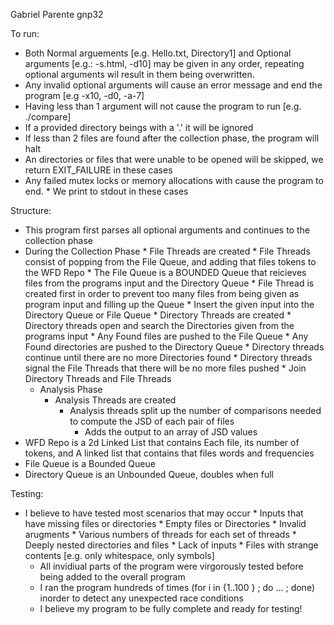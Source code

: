 Gabriel Parente
gnp32

To run:
   * Both Normal arguements [e.g. Hello.txt, Directory1] and Optional arguments [e.g.: -s.html, -d10] may be given in any order, repeating optional arguments wil result in them being overwritten.
  * Any invalid optional arguments will cause an error message and end the program [e.g -x10, -d0, -a-7]
  * Having less than 1 argument will not cause the program to run [e.g. ./compare]
  * If a provided directory beings with a '.' it will be ignored
  * If less than 2 files are found after the collection phase, the program will halt
  * An directories or files that were unable to be opened will be skipped, we return EXIT_FAILURE in these cases
  * Any failed mutex locks or memory allocations with cause the program to end.
        * We print to stdout in these cases

Structure:
  * This program first parses all optional arguments and continues to the collection phase
  * During the Collection Phase
        * File Threads are created
            * File Threads consist of popping from the File Queue, and adding that files tokens to the WFD Repo
                * The File Queue is a BOUNDED Queue that reicieves files from the programs input and the Directory Queue
            * File Thread is created first in order to prevent too many files from being given as program input  and filling up the Queue
        * Insert the given input into the Directory Queue or File Queue
        * Directory Threads are created
            * Directory threads open and search the Directories given from the programs input
                * Any Found files are pushed to the File Queue
                * Any Found directories are pushed to the Directory Queue
            * Directory threads continue until there are no more Directories found
                * Directory threads signal the File Threads that there will be no more files pushed
        * Join Directory Threads and File Threads
    * Analysis Phase
        * Analysis Threads are created
          * Analysis threads split up the number of comparisons needed to compute the JSD of each pair of files
            * Adds the output to an array of JSD values
  * WFD Repo is a 2d Linked List that contains Each file, its number of tokens, and A linked list that contains that files words and frequencies
  * File Queue is a Bounded Queue
  * Directory Queue is an Unbounded Queue, doubles when full

Testing:
  * I believe to have tested most scenarios that may occur
        * Inputs that have missing files or directories
        * Empty files or Directories
        * Invalid arugments 
        * Various numbers of threads for each set of threads
        * Deeply nested directories and files
        * Lack of inputs
        * Files with strange contents [e.g. only whitespace, only symbols]
    * All invidiual parts of the program were virgorously tested before being added to the overall program
    * I ran the program hundreds of times (for i in {1..100 } ; do ... ; done) inorder to detect any unexpected race conditions
    * I believe my program to be fully complete and ready for testing!


